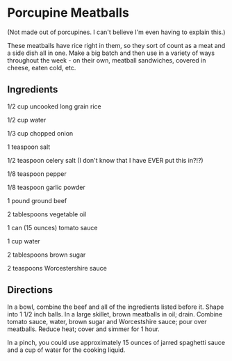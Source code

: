 # Porcupine Meatballs

(Not made out of porcupines. I can't believe I'm even having to explain this.)

These meatballs have rice right in them, so they sort of count as a meat and a side dish all in one.  Make a big batch and then use in a variety of ways throughout the week - on their own, meatball sandwiches, covered in cheese, eaten cold, etc.

## Ingredients

1/2 cup uncooked long grain rice

1/2 cup water

1/3 cup chopped onion

1 teaspoon salt

1/2 teaspoon celery salt (I don't know that I have EVER put this in?!?)

1/8 teaspoon pepper

1/8 teaspoon garlic powder

1 pound ground beef

2 tablespoons vegetable oil

1 can (15 ounces) tomato sauce

1 cup water

2 tablespoons brown sugar

2 teaspoons Worcestershire sauce

## Directions

In a bowl, combine the beef and all of the ingredients listed before it. Shape into 1 1/2 inch balls. In a large skillet, brown meatballs in oil; drain. Combine tomato sauce, water, brown sugar and Worcestshire sauce; pour over meatballs. Reduce heat; cover and simmer for 1 hour.

In a pinch, you could use approximately 15 ounces of jarred spaghetti sauce and a cup of water for the cooking liquid.
